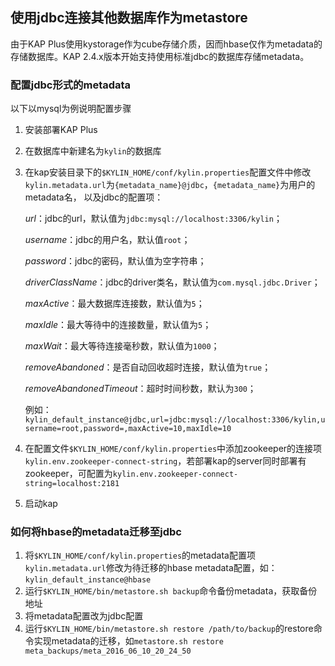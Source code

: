 ## 使用jdbc连接其他数据库作为metastore
由于KAP Plus使用kystorage作为cube存储介质，因而hbase仅作为metadata的存储数据库。KAP 2.4.x版本开始支持使用标准jdbc的数据库存储metadata。


### 配置jdbc形式的metadata
以下以mysql为例说明配置步骤
1. 安装部署KAP Plus
2. 在数据库中新建名为`kylin`的数据库
3. 在kap安装目录下的`$KYLIN_HOME/conf/kylin.properties`配置文件中修改`kylin.metadata.url`为`{metadata_name}@jdbc`，`{metadata_name}`为用户的metadata名，
以及jdbc的配置项：

    *url*：jdbc的url，默认值为`jdbc:mysql://localhost:3306/kylin`；
    
    *username*：jdbc的用户名，默认值`root`；
    
    *password*：jdbc的密码，默认值为空字符串；
    
    *driverClassName*：jdbc的driver类名，默认值为`com.mysql.jdbc.Driver`；
    
    *maxActive*：最大数据库连接数，默认值为`5`；
    
    *maxIdle*：最大等待中的连接数量，默认值为`5`；
    
    *maxWait*：最大等待连接毫秒数，默认值为`1000`；
    
    *removeAbandoned*：是否自动回收超时连接，默认值为`true`；
    
    *removeAbandonedTimeout*：超时时间秒数，默认为`300`；
   
    例如：`kylin_default_instance@jdbc,url=jdbc:mysql://localhost:3306/kylin,username=root,password=,maxActive=10,maxIdle=10`   

4. 在配置文件`$KYLIN_HOME/conf/kylin.properties`中添加zookeeper的连接项`kylin.env.zookeeper-connect-string`，若部署kap的server同时部署有
zookeeper，可配置为`kylin.env.zookeeper-connect-string=localhost:2181`
5. 启动kap

###  如何将hbase的metadata迁移至jdbc
1. 将`$KYLIN_HOME/conf/kylin.properties`的metadata配置项`kylin.metadata.url`修改为待迁移的hbase metadata配置，如：`kylin_default_instance@hbase`
2. 运行`$KYLIN_HOME/bin/metastore.sh backup`命令备份metadata，获取备份地址
3. 将metadata配置改为jdbc配置
4. 运行`$KYLIN_HOME/bin/metastore.sh restore /path/to/backup`的restore命令实现metadata的迁移，如`metastore.sh restore meta_backups/meta_2016_06_10_20_24_50`
